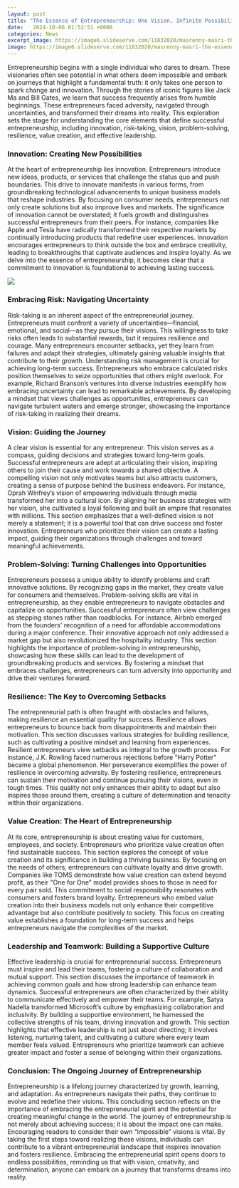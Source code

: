 ```yaml
---
layout: post
title: "The Essence of Entrepreneurship: One Vision, Infinite Possibilities"
date:   2024-10-06 01:52:51 +0000
categories: News
excerpt_image: https://image6.slideserve.com/11832020/masrenny-masri-the-essence-of-entrepreneurship-l.jpg
image: https://image6.slideserve.com/11832020/masrenny-masri-the-essence-of-entrepreneurship-l.jpg
---
```


Entrepreneurship begins with a single individual who dares to dream. These visionaries often see potential in what others deem impossible and embark on journeys that highlight a fundamental truth: it only takes one person to spark change and innovation. Through the stories of iconic figures like Jack Ma and Bill Gates, we learn that success frequently arises from humble beginnings. These entrepreneurs faced adversity, navigated through uncertainties, and transformed their dreams into reality. This exploration sets the stage for understanding the core elements that define successful entrepreneurship, including innovation, risk-taking, vision, problem-solving, resilience, value creation, and effective leadership.
### Innovation: Creating New Possibilities
At the heart of entrepreneurship lies innovation. Entrepreneurs introduce new ideas, products, or services that challenge the status quo and push boundaries. This drive to innovate manifests in various forms, from groundbreaking technological advancements to unique business models that reshape industries. By focusing on consumer needs, entrepreneurs not only create solutions but also improve lives and markets.
The significance of innovation cannot be overstated; it fuels growth and distinguishes successful entrepreneurs from their peers. For instance, companies like Apple and Tesla have radically transformed their respective markets by continually introducing products that redefine user experiences. Innovation encourages entrepreneurs to think outside the box and embrace creativity, leading to breakthroughs that captivate audiences and inspire loyalty. As we delve into the essence of entrepreneurship, it becomes clear that a commitment to innovation is foundational to achieving lasting success.

![](https://image6.slideserve.com/11832020/masrenny-masri-the-essence-of-entrepreneurship-l.jpg)
### Embracing Risk: Navigating Uncertainty
Risk-taking is an inherent aspect of the entrepreneurial journey. Entrepreneurs must confront a variety of uncertainties—financial, emotional, and social—as they pursue their visions. This willingness to take risks often leads to substantial rewards, but it requires resilience and courage. Many entrepreneurs encounter setbacks, yet they learn from failures and adapt their strategies, ultimately gaining valuable insights that contribute to their growth.
Understanding risk management is crucial for achieving long-term success. Entrepreneurs who embrace calculated risks position themselves to seize opportunities that others might overlook. For example, Richard Branson’s ventures into diverse industries exemplify how embracing uncertainty can lead to remarkable achievements. By developing a mindset that views challenges as opportunities, entrepreneurs can navigate turbulent waters and emerge stronger, showcasing the importance of risk-taking in realizing their dreams.
### Vision: Guiding the Journey
A clear vision is essential for any entrepreneur. This vision serves as a compass, guiding decisions and strategies toward long-term goals. Successful entrepreneurs are adept at articulating their vision, inspiring others to join their cause and work towards a shared objective. A compelling vision not only motivates teams but also attracts customers, creating a sense of purpose behind the business endeavors.
For instance, Oprah Winfrey’s vision of empowering individuals through media transformed her into a cultural icon. By aligning her business strategies with her vision, she cultivated a loyal following and built an empire that resonates with millions. This section emphasizes that a well-defined vision is not merely a statement; it is a powerful tool that can drive success and foster innovation. Entrepreneurs who prioritize their vision can create a lasting impact, guiding their organizations through challenges and toward meaningful achievements.
### Problem-Solving: Turning Challenges into Opportunities
Entrepreneurs possess a unique ability to identify problems and craft innovative solutions. By recognizing gaps in the market, they create value for consumers and themselves. Problem-solving skills are vital in entrepreneurship, as they enable entrepreneurs to navigate obstacles and capitalize on opportunities.
Successful entrepreneurs often view challenges as stepping stones rather than roadblocks. For instance, Airbnb emerged from the founders' recognition of a need for affordable accommodations during a major conference. Their innovative approach not only addressed a market gap but also revolutionized the hospitality industry. This section highlights the importance of problem-solving in entrepreneurship, showcasing how these skills can lead to the development of groundbreaking products and services. By fostering a mindset that embraces challenges, entrepreneurs can turn adversity into opportunity and drive their ventures forward.
### Resilience: The Key to Overcoming Setbacks
The entrepreneurial path is often fraught with obstacles and failures, making resilience an essential quality for success. Resilience allows entrepreneurs to bounce back from disappointments and maintain their motivation. This section discusses various strategies for building resilience, such as cultivating a positive mindset and learning from experiences.
Resilient entrepreneurs view setbacks as integral to the growth process. For instance, J.K. Rowling faced numerous rejections before "Harry Potter" became a global phenomenon. Her perseverance exemplifies the power of resilience in overcoming adversity. By fostering resilience, entrepreneurs can sustain their motivation and continue pursuing their visions, even in tough times. This quality not only enhances their ability to adapt but also inspires those around them, creating a culture of determination and tenacity within their organizations.
### Value Creation: The Heart of Entrepreneurship
At its core, entrepreneurship is about creating value for customers, employees, and society. Entrepreneurs who prioritize value creation often find sustainable success. This section explores the concept of value creation and its significance in building a thriving business.
By focusing on the needs of others, entrepreneurs can cultivate loyalty and drive growth. Companies like TOMS demonstrate how value creation can extend beyond profit, as their "One for One" model provides shoes to those in need for every pair sold. This commitment to social responsibility resonates with consumers and fosters brand loyalty. Entrepreneurs who embed value creation into their business models not only enhance their competitive advantage but also contribute positively to society. This focus on creating value establishes a foundation for long-term success and helps entrepreneurs navigate the complexities of the market.
### Leadership and Teamwork: Building a Supportive Culture
Effective leadership is crucial for entrepreneurial success. Entrepreneurs must inspire and lead their teams, fostering a culture of collaboration and mutual support. This section discusses the importance of teamwork in achieving common goals and how strong leadership can enhance team dynamics.
Successful entrepreneurs are often characterized by their ability to communicate effectively and empower their teams. For example, Satya Nadella transformed Microsoft’s culture by emphasizing collaboration and inclusivity. By building a supportive environment, he harnessed the collective strengths of his team, driving innovation and growth. This section highlights that effective leadership is not just about directing; it involves listening, nurturing talent, and cultivating a culture where every team member feels valued. Entrepreneurs who prioritize teamwork can achieve greater impact and foster a sense of belonging within their organizations.
### Conclusion: The Ongoing Journey of Entrepreneurship
Entrepreneurship is a lifelong journey characterized by growth, learning, and adaptation. As entrepreneurs navigate their paths, they continue to evolve and redefine their visions. This concluding section reflects on the importance of embracing the entrepreneurial spirit and the potential for creating meaningful change in the world.
The journey of entrepreneurship is not merely about achieving success; it is about the impact one can make. Encouraging readers to consider their own “impossible” visions is vital. By taking the first steps toward realizing these visions, individuals can contribute to a vibrant entrepreneurial landscape that inspires innovation and fosters resilience. Embracing the entrepreneurial spirit opens doors to endless possibilities, reminding us that with vision, creativity, and determination, anyone can embark on a journey that transforms dreams into reality.